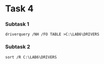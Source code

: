 # Task 4
### Subtask 1
```batch
driverquery /NH /FO TABLE >C:\LAB6\DRIVERS
```

### Subtask 2
```batch
sort /R C:\LAB6\DRIVERS
```
